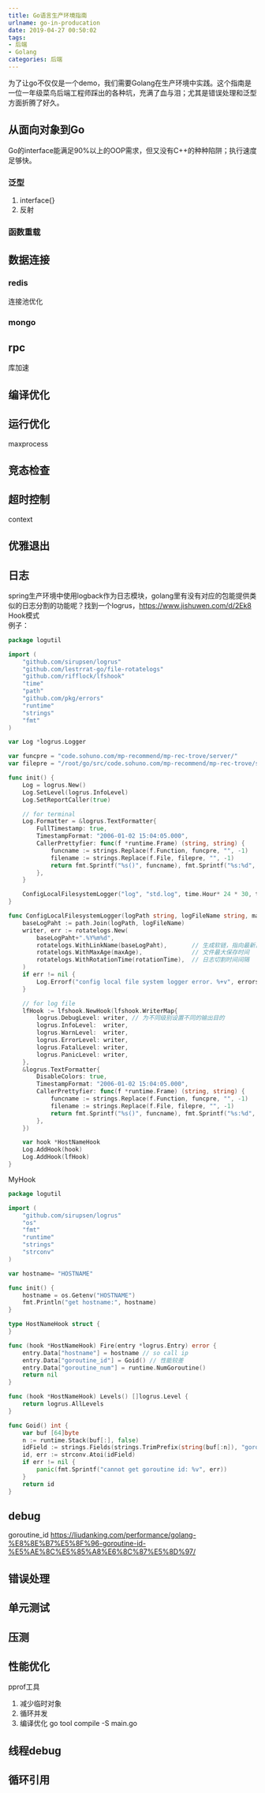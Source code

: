 ```yaml
---
title: Go语言生产环境指南
urlname: go-in-producation
date: 2019-04-27 00:50:02
tags:
- 后端
- Golang
categories: 后端
---
```

为了让go不仅仅是一个demo，我们需要Golang在生产环境中实践。这个指南是一位一年级菜鸟后端工程师踩出的各种坑，充满了血与泪；尤其是错误处理和泛型方面折腾了好久。

<!-- more -->

## 从面向对象到Go
Go的interface能满足90%以上的OOP需求，但又没有C++的种种陷阱；执行速度足够快。
### 泛型
1. interface{}
2. 反射

### 函数重载

## 数据连接
### redis
连接池优化

### mongo

## rpc
库加速

## 编译优化

## 运行优化
maxprocess

## 竞态检查

## 超时控制
context

## 优雅退出

## 日志
spring生产环境中使用logback作为日志模块，golang里有没有对应的包能提供类似的日志分割的功能呢？找到一个logrus，https://www.jishuwen.com/d/2Ek8  
Hook模式  
例子：
```go
package logutil

import (
	"github.com/sirupsen/logrus"
	"github.com/lestrrat-go/file-rotatelogs"
	"github.com/rifflock/lfshook"
	"time"
	"path"
	"github.com/pkg/errors"
	"runtime"
	"strings"
	"fmt"
)

var Log *logrus.Logger

var funcpre = "code.sohuno.com/mp-recommend/mp-rec-trove/server/"
var filepre = "/root/go/src/code.sohuno.com/mp-recommend/mp-rec-trove/server/"

func init() {
	Log = logrus.New()
	Log.SetLevel(logrus.InfoLevel)
	Log.SetReportCaller(true)

	// for terminal
	Log.Formatter = &logrus.TextFormatter{
		FullTimestamp: true,
		TimestampFormat: "2006-01-02 15:04:05.000",
		CallerPrettyfier: func(f *runtime.Frame) (string, string) {
			funcname := strings.Replace(f.Function, funcpre, "", -1)
			filename := strings.Replace(f.File, filepre, "", -1)
			return fmt.Sprintf("%s()", funcname), fmt.Sprintf("%s:%d", filename, f.Line)
		},
	}

	ConfigLocalFilesystemLogger("log", "std.log", time.Hour* 24 * 30, time.Hour * 24)
}

func ConfigLocalFilesystemLogger(logPath string, logFileName string, maxAge time.Duration, rotationTime time.Duration) {
	baseLogPaht := path.Join(logPath, logFileName)
	writer, err := rotatelogs.New(
		baseLogPaht+".%Y%m%d",
		rotatelogs.WithLinkName(baseLogPaht),		// 生成软链，指向最新日志文件 todo solic
		rotatelogs.WithMaxAge(maxAge),				// 文件最大保存时间
		rotatelogs.WithRotationTime(rotationTime),	// 日志切割时间间隔
	)
	if err != nil {
		Log.Errorf("config local file system logger error. %+v", errors.WithStack(err))
	}

	// for log file
	lfHook := lfshook.NewHook(lfshook.WriterMap{
		logrus.DebugLevel: writer, // 为不同级别设置不同的输出目的
		logrus.InfoLevel:  writer,
		logrus.WarnLevel:  writer,
		logrus.ErrorLevel: writer,
		logrus.FatalLevel: writer,
		logrus.PanicLevel: writer,
	},
	&logrus.TextFormatter{
		DisableColors: true,
		TimestampFormat: "2006-01-02 15:04:05.000",
		CallerPrettyfier: func(f *runtime.Frame) (string, string) {
			funcname := strings.Replace(f.Function, funcpre, "", -1)
			filename := strings.Replace(f.File, filepre, "", -1)
			return fmt.Sprintf("%s()", funcname), fmt.Sprintf("%s:%d", filename, f.Line)
		},
	})

	var hook *HostNameHook
	Log.AddHook(hook)
	Log.AddHook(lfHook)
}
```
MyHook
```go
package logutil

import (
	"github.com/sirupsen/logrus"
	"os"
	"fmt"
	"runtime"
	"strings"
	"strconv"
)

var hostname= "HOSTNAME"

func init() {
	hostname = os.Getenv("HOSTNAME")
	fmt.Println("get hostname:", hostname)
}

type HostNameHook struct {
}

func (hook *HostNameHook) Fire(entry *logrus.Entry) error {
	entry.Data["hostname"] = hostname // so call ip
	entry.Data["goroutine_id"] = Goid() // 性能较差
	entry.Data["goroutine_num"] = runtime.NumGoroutine()
	return nil
}

func (hook *HostNameHook) Levels() []logrus.Level {
	return logrus.AllLevels
}

func Goid() int {
	var buf [64]byte
	n := runtime.Stack(buf[:], false)
	idField := strings.Fields(strings.TrimPrefix(string(buf[:n]), "goroutine "))[0]
	id, err := strconv.Atoi(idField)
	if err != nil {
		panic(fmt.Sprintf("cannot get goroutine id: %v", err))
	}
	return id
}
```
## debug
goroutine_id
https://liudanking.com/performance/golang-%E8%8E%B7%E5%8F%96-goroutine-id-%E5%AE%8C%E5%85%A8%E6%8C%87%E5%8D%97/

## 错误处理

## 单元测试

## 压测

## 性能优化
pprof工具
1. 减少临时对象
2. 循环并发
3. 编译优化
go tool compile -S main.go 

## 线程debug

## 循环引用
